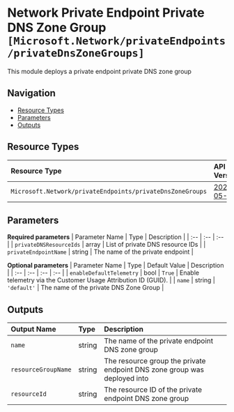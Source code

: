 # Network Private Endpoint Private DNS Zone Group `[Microsoft.Network/privateEndpoints/privateDnsZoneGroups]`

This module deploys a private endpoint private DNS zone group

## Navigation

- [Resource Types](#Resource-Types)
- [Parameters](#Parameters)
- [Outputs](#Outputs)

## Resource Types

| Resource Type | API Version |
| :-- | :-- |
| `Microsoft.Network/privateEndpoints/privateDnsZoneGroups` | [2021-05-01](https://docs.microsoft.com/en-us/azure/templates/Microsoft.Network/2021-05-01/privateEndpoints/privateDnsZoneGroups) |

## Parameters

**Required parameters**
| Parameter Name | Type | Description |
| :-- | :-- | :-- |
| `privateDNSResourceIds` | array | List of private DNS resource IDs |
| `privateEndpointName` | string | The name of the private endpoint |

**Optional parameters**
| Parameter Name | Type | Default Value | Description |
| :-- | :-- | :-- | :-- |
| `enableDefaultTelemetry` | bool | `True` | Enable telemetry via the Customer Usage Attribution ID (GUID). |
| `name` | string | `'default'` | The name of the private DNS Zone Group |


## Outputs

| Output Name | Type | Description |
| :-- | :-- | :-- |
| `name` | string | The name of the private endpoint DNS zone group |
| `resourceGroupName` | string | The resource group the private endpoint DNS zone group was deployed into |
| `resourceId` | string | The resource ID of the private endpoint DNS zone group |


